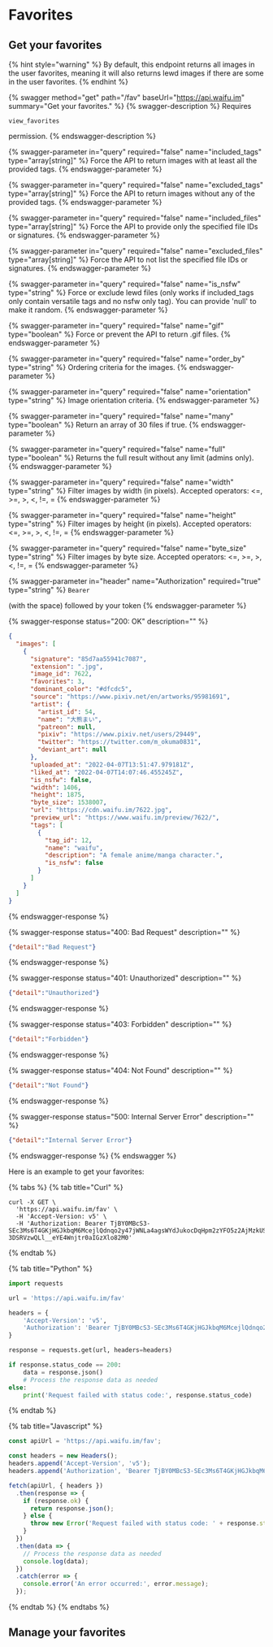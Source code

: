 # Favorites

## Get your favorites

{% hint style="warning" %}
By default, this endpoint returns all images in the user favorites, meaning it will also returns lewd images if there are some in the user favorites.
{% endhint %}

{% swagger method="get" path="/fav" baseUrl="https://api.waifu.im" summary="Get your favorites." %}
{% swagger-description %}
Requires 

`view_favorites`

 permission.
{% endswagger-description %}

{% swagger-parameter in="query" required="false" name="included_tags" type="array[string]" %}
Force the API to return images with at least all the provided tags.
{% endswagger-parameter %}

{% swagger-parameter in="query" required="false" name="excluded_tags" type="array[string]" %}
Force the API to return images without any of the provided tags.
{% endswagger-parameter %}

{% swagger-parameter in="query" required="false" name="included_files" type="array[string]" %}
Force the API to provide only the specified file IDs or signatures.
{% endswagger-parameter %}

{% swagger-parameter in="query" required="false" name="excluded_files" type="array[string]" %}
Force the API to not list the specified file IDs or signatures.
{% endswagger-parameter %}

{% swagger-parameter in="query" required="false" name="is_nsfw" type="string" %}
Force or exclude lewd files (only works if included_tags only contain versatile tags and no nsfw only tag). You can provide 'null' to make it random.
{% endswagger-parameter %}

{% swagger-parameter in="query" required="false" name="gif" type="boolean" %}
Force or prevent the API to return .gif files.
{% endswagger-parameter %}

{% swagger-parameter in="query" required="false" name="order_by" type="string" %}
Ordering criteria for the images.
{% endswagger-parameter %}

{% swagger-parameter in="query" required="false" name="orientation" type="string" %}
Image orientation criteria.
{% endswagger-parameter %}

{% swagger-parameter in="query" required="false" name="many" type="boolean" %}
Return an array of 30 files if true.
{% endswagger-parameter %}

{% swagger-parameter in="query" required="false" name="full" type="boolean" %}
Returns the full result without any limit (admins only).
{% endswagger-parameter %}

{% swagger-parameter in="query" required="false" name="width" type="string" %}
Filter images by width (in pixels). Accepted operators: <=, >=, >, <, !=, =
{% endswagger-parameter %}

{% swagger-parameter in="query" required="false" name="height" type="string" %}
Filter images by height (in pixels). Accepted operators: <=, >=, >, <, !=, =
{% endswagger-parameter %}

{% swagger-parameter in="query" required="false" name="byte_size" type="string" %}
Filter images by byte size. Accepted operators: <=, >=, >, <, !=, =
{% endswagger-parameter %}

{% swagger-parameter in="header" name="Authorization" required="true" type="string" %}
`Bearer`

(with the space) followed by your token
{% endswagger-parameter %}

{% swagger-response status="200: OK" description="" %}
```json
{
  "images": [
    {
      "signature": "85d7aa55941c7087",
      "extension": ".jpg",
      "image_id": 7622,
      "favorites": 3,
      "dominant_color": "#dfcdc5",
      "source": "https://www.pixiv.net/en/artworks/95981691",
      "artist": {
        "artist_id": 54,
        "name": "大熊まい",
        "patreon": null,
        "pixiv": "https://www.pixiv.net/users/29449",
        "twitter": "https://twitter.com/m_okuma0831",
        "deviant_art": null
      },
      "uploaded_at": "2022-04-07T13:51:47.979181Z",
      "liked_at": "2022-04-07T14:07:46.455245Z",
      "is_nsfw": false,
      "width": 1406,
      "height": 1875,
      "byte_size": 1538007,
      "url": "https://cdn.waifu.im/7622.jpg",
      "preview_url": "https://www.waifu.im/preview/7622/",
      "tags": [
        {
          "tag_id": 12,
          "name": "waifu",
          "description": "A female anime/manga character.",
          "is_nsfw": false
        }
      ]
    }
  ]
}
```
{% endswagger-response %}

{% swagger-response status="400: Bad Request" description="" %}
```json
{"detail":"Bad Request"}
```
{% endswagger-response %}

{% swagger-response status="401: Unauthorized" description="" %}
```json
{"detail":"Unauthorized"}
```
{% endswagger-response %}

{% swagger-response status="403: Forbidden" description="" %}
```json
{"detail":"Forbidden"}
```
{% endswagger-response %}

{% swagger-response status="404: Not Found" description="" %}
```json
{"detail":"Not Found"}
```
{% endswagger-response %}

{% swagger-response status="500: Internal Server Error" description="" %}
```json
{"detail":"Internal Server Error"}
```
{% endswagger-response %}
{% endswagger %}

Here is an example to get your favorites:

{% tabs %}
{% tab title="Curl" %}
```
curl -X GET \
  'https://api.waifu.im/fav' \
  -H 'Accept-Version: v5' \
  -H 'Authorization: Bearer TjBY0MBcS3-SEc3Ms6T4GKjHGJkbqM6McejlQdnqo2y47jWNLa4agsWYdJukocDqHpm2zYFO5z2AjMzkUSfLsCz1AgbDhSjKLMIOnhJGFgODgOkSnzaAWzvGZZPdbm6vOTxs2chmz-3DSRVzwQLl__eYE4Wnjtr0aIGzXlo82M0'
```
{% endtab %}

{% tab title="Python" %}
```python
import requests

url = 'https://api.waifu.im/fav'

headers = {
    'Accept-Version': 'v5',
    'Authorization': 'Bearer TjBY0MBcS3-SEc3Ms6T4GKjHGJkbqM6McejlQdnqo2y47jWNLa4agsWYdJukocDqHpm2zYFO5z2AjMzkUSfLsCz1AgbDhSjKLMIOnhJGFgODgOkSnzaAWzvGZZPdbm6vOTxs2chmz-3DSRVzwQLl__eYE4Wnjtr0aIGzXlo82M0',
}

response = requests.get(url, headers=headers)

if response.status_code == 200:
    data = response.json()
    # Process the response data as needed
else:
    print('Request failed with status code:', response.status_code)

```
{% endtab %}

{% tab title="Javascript" %}
```javascript
const apiUrl = 'https://api.waifu.im/fav';

const headers = new Headers();
headers.append('Accept-Version', 'v5');
headers.append('Authorization', 'Bearer TjBY0MBcS3-SEc3Ms6T4GKjHGJkbqM6McejlQdnqo2y47jWNLa4agsWYdJukocDqHpm2zYFO5z2AjMzkUSfLsCz1AgbDhSjKLMIOnhJGFgODgOkSnzaAWzvGZZPdbm6vOTxs2chmz-3DSRVzwQLl__eYE4Wnjtr0aIGzXlo82M0');

fetch(apiUrl, { headers })
  .then(response => {
    if (response.ok) {
      return response.json();
    } else {
      throw new Error('Request failed with status code: ' + response.status);
    }
  })
  .then(data => {
    // Process the response data as needed
    console.log(data);
  })
  .catch(error => {
    console.error('An error occurred:', error.message);
  });

```
{% endtab %}
{% endtabs %}

## Manage your favorites
